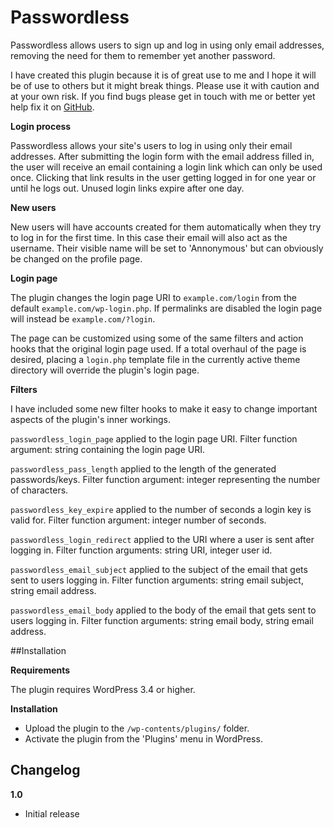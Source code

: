Passwordless
============

Passwordless allows users to sign up and log in using only email addresses, removing the need for them to remember yet another password.

I have created this plugin because it is of great use to me and I hope it will be of use to others but it might break things. Please use it with caution and at your own risk. If you find bugs please get in touch with me or better yet help fix it on [GitHub](https://github.com/iclanzan/Passwordless "Passwordless on GitHub").

**Login process**

Passwordless allows your site's users to log in using only their email addresses. After submitting the login form with the email address filled in, the user will receive an email containing a login link which can only be used once. Clicking that link results in the user getting logged in for one year or until he logs out. Unused login links expire after one day.

**New users**

New users will have accounts created for them automatically when they try to log in for the first time. In this case their email will also act as the username. Their visible name will be set to 'Annonymous' but can obviously be changed on the profile page.

**Login page**

The plugin changes the login page URI to `example.com/login` from the default `example.com/wp-login.php`. If permalinks are disabled the login page will instead be `example.com/?login`.

The page can be customized using some of the same filters and action hooks that the original login page used. If a total overhaul of the page is desired, placing a `login.php` template file in the currently active theme directory will override the plugin's login page.

**Filters**

I have included some new filter hooks to make it easy to change important aspects of the plugin's inner workings.

`passwordless_login_page` applied to the login page URI. Filter function argument: string containing the login page URI.

`passwordless_pass_length` applied to the length of the generated passwords/keys. Filter function argument: integer representing the number of characters.

`passwordless_key_expire` applied to the number of seconds a login key is valid for. Filter function argument: integer number of seconds.

`passwordless_login_redirect` applied to the URI where a user is sent after logging in. Filter function arguments: string URI, integer user id.

`passwordless_email_subject` applied to the subject of the email that gets sent to users logging in. Filter function arguments: string email subject, string email address.

`passwordless_email_body` applied to the body of the email that gets sent to users logging in. Filter function arguments: string email body, string email address.

##Installation

**Requirements**

The plugin requires WordPress 3.4 or higher.

**Installation**

- Upload the plugin to the `/wp-contents/plugins/` folder.
- Activate the plugin from the 'Plugins' menu in WordPress.

## Changelog

**1.0**
- Initial release